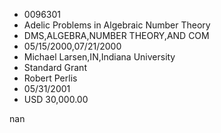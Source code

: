 
* 0096301
* Adelic Problems in Algebraic Number Theory
* DMS,ALGEBRA,NUMBER THEORY,AND COM
* 05/15/2000,07/21/2000
* Michael Larsen,IN,Indiana University
* Standard Grant
* Robert Perlis
* 05/31/2001
* USD 30,000.00

nan
